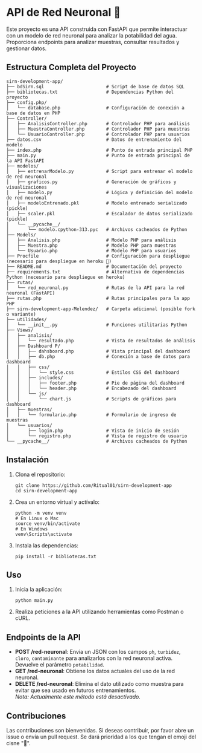 # API de Red Neuronal 🦢

Este proyecto es una API construida con FastAPI que permite interactuar con un modelo de red neuronal para analizar la potabilidad del agua. Proporciona endpoints para analizar muestras, consultar resultados y gestionar datos.

## Estructura Completa del Proyecto

```
sirn-development-app/
├── bdSirn.sql                       # Script de base de datos SQL
├── bibliotecas.txt                  # Dependencias Python del proyecto
├── config.php/
│   └── database.php                 # Configuración de conexión a base de datos en PHP
├── Controller/
│   ├── AnalisisController.php       # Controlador PHP para análisis
│   ├── MuestraController.php        # Controlador PHP para muestras
│   └── UsuarioController.php        # Controlador PHP para usuarios
├── datos.csv                        # Datos de entrenamiento del modelo
├── index.php                        # Punto de entrada principal PHP
├── main.py                          # Punto de entrada principal de la API FastAPI
├── modelos/
│   ├── entrenarModelo.py            # Script para entrenar el modelo de red neuronal
│   ├── graficos.py                  # Generación de gráficos y visualizaciones
│   ├── modelo.py                    # Lógica y definición del modelo de red neuronal
│   ├── modeloEntrenado.pkl          # Modelo entrenado serializado (pickle)
│   ├── scaler.pkl                   # Escalador de datos serializado (pickle)
│   └── __pycache__/
│       └── modelo.cpython-313.pyc   # Archivos cacheados de Python
├── Models/
│   ├── Analisis.php                 # Modelo PHP para análisis
│   ├── Muestra.php                  # Modelo PHP para muestras
│   └── Usuario.php                  # Modelo PHP para usuarios
├── Procfile                         # Configuración para despliegue (necesario para despliegue en heroku 🦢)
├── README.md                        # Documentación del proyecto
├── requirements.txt                 # Alternativa de dependencias Python (necesario para despliegue en heroku)
├── rutas/
│   └── red_neuronal.py              # Rutas de la API para la red neuronal (FastAPI)
├── rutas.php                        # Rutas principales para la app PHP
├── sirn-development-app-Melendez/   # Carpeta adicional (posible fork o variante)
├── utilidades/
│   └── __init__.py                  # Funciones utilitarias Python
├── Views/
│   ├── analisis/
│   │   └── resultado.php            # Vista de resultados de análisis
│   ├── Dashboard P/
│   │   ├── dahsboard.php            # Vista principal del dashboard
│   │   ├── db.php                   # Conexión a base de datos para dashboard
│   │   ├── css/
│   │   │   └── style.css            # Estilos CSS del dashboard
│   │   ├── includes/
│   │   │   ├── footer.php           # Pie de página del dashboard
│   │   │   └── header.php           # Encabezado del dashboard
│   │   └── js/
│   │       └── chart.js             # Scripts de gráficos para dashboard
│   ├── muestras/
│   │   └── formulario.php           # Formulario de ingreso de muestras
│   └── usuarios/
│       ├── login.php                # Vista de inicio de sesión
│       └── registro.php             # Vista de registro de usuario
└── __pycache__/                     # Archivos cacheados de Python
```

## Instalación

1. Clona el repositorio:
   ```
   git clone https://github.com/Ritual01/sirn-development-app
   cd sirn-development-app
   ```

2. Crea un entorno virtual y actívalo:
   ```
   python -m venv venv
   # En Linux o Mac
   source venv/bin/activate
   # En Windows
   venv\Scripts\activate
   ```

3. Instala las dependencias:
   ```
   pip install -r bibliotecas.txt
   ```

## Uso

1. Inicia la aplicación:
   ```
   python main.py
   ```

2. Realiza peticiones a la API utilizando herramientas como Postman o cURL.

## Endpoints de la API

- **POST /red-neuronal**: Envía un JSON con los campos `ph`, `turbidez`, `cloro`, `contaminante` para analizarlos con la red neuronal activa. Devuelve el parámetro `potabilidad`.
- **GET /red-neuronal**: Obtiene los datos actuales del uso de la red neuronal.
- **DELETE /red-neuronal**: Elimina el dato utilizado como muestra para evitar que sea usado en futuros entrenamientos.  
  _Nota: Actualmente este método está desactivado._

## Contribuciones

Las contribuciones son bienvenidas. Si deseas contribuir, por favor abre un issue o envía un pull request. Se dará prioridad a los que tengan el emoji del cisne "🦢".
